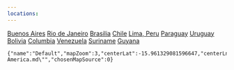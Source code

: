 ```yaml
---
locations: 
---
```


[Buenos Aires](geo:-37.14984035,-60.1319456430117)
[Rio de Janeiro](geo:-22.2752762,-42.419415)
[Brasilia](geo:-15.7934036,-47.8823172)
[Chile](geo:-31.7613365,-71.3187697)
[Lima, Peru](geo:-12.2001093,-76.2850579)
[Paraguay](geo:-23.3165935,-58.1693445)
[Uruguay](geo:-32.8755548,-56.0201525)
[Bolivia](geo:-17.0568696,-64.9912286)
[Columbia](geo:4.099917,-72.9088133)
[Venezuela](geo:8.0018709,-66.1109318)
[Suriname](geo:4.1413025,-56.0771187)
[Guyana](geo:4.8417097,-58.6416891)
```mapview
{"name":"Default","mapZoom":3,"centerLat":-15.961329081596647,"centerLng":-66.79687500000001,"query":"path:\"South America.md\"","chosenMapSource":0}
```
[](geo:)
